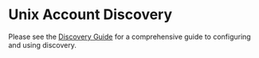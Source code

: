 [title]: # "Unix Account Discovery"
[tags]: # "Discovery"
[priority]: # "50"

# Unix Account Discovery

Please see the [Discovery Guide](https://updates.thycotic.net/link.ashx?SecretServerDiscoveryGuide) for a comprehensive guide to configuring and using discovery.